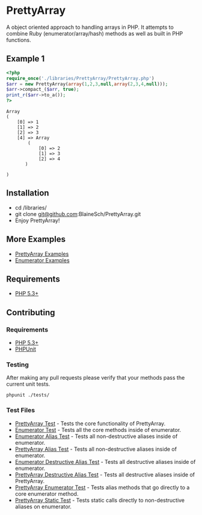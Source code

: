 # PrettyArray

A object oriented approach to handling arrays in PHP.
It attempts to combine Ruby (enumerator/array/hash) methods as well as built in PHP functions.

## Example 1
```php
<?php
require_once('./libraries/PrettyArray/PrettyArray.php')
$arr = new PrettyArray(array(1,2,3,null,array(2,3,4,null)));
$arr->compact_($arr, true);
print_r($arr->to_a());
?>
```
```
Array
(
    [0] => 1
    [1] => 2
    [2] => 3
    [4] => Array
        (
            [0] => 2
            [1] => 3
            [2] => 4
       )

)
```

## Installation
 * cd /libraries/
 * git clone git@github.com:BlaineSch/PrettyArray.git
 * Enjoy PrettyArray!

## More Examples
 * [PrettyArray Examples](examples/PrettyArray.md)
 * [Enumerator Examples](examples/enumerator.md)

## Requirements
 * [PHP 5.3+](http://php.net/downloads.php)

## Contributing

### Requirements
 * [PHP 5.3+](http://php.net/downloads.php)
 * [PHPUnit](http://www.phpunit.de/manual/3.6/en/installation.html/)

### Testing

After making any pull requests please verify that your methods pass the current unit tests.
```
phpunit ./tests/
```

### Test Files

 * [PrettyArray Test](tests/prettyArrayTest.php) - Tests the core functionality of PrettyArray.
 * [Enumerator Test](tests/enumeratorTest.php) - Tests all the core methods inside of enumerator.
 * [Enumerator Alias Test](tests/enumeratorAliasTest.php) - Tests all non-destructive aliases inside of enumerator.
 * [PrettyArray Alias Test](tests/prettyArrayAliasTest.php) - Tests all non-destructive aliases inside of enumerator.
 * [Enumerator Destructive Alias Test](tests/enumeratorDestructiveAliasTest.php) - Tests all destructive aliases inside of enumerator.
 * [PrettyArray Destructive Alias Test](tests/prettyArrayDestructiveAliasTest.php) - Tests all destructive aliases inside of PrettyArray.
 * [PrettyArray Enumerator Test](tests/prettyArrayEnumeratorTest.php) - Tests alias methods that go directly to a core enumerator method.
 * [PrettyArray Static Test](tests/prettyArrayStaticAliasTest.php) - Tests static calls directly to non-destructive aliases on enumerator.

